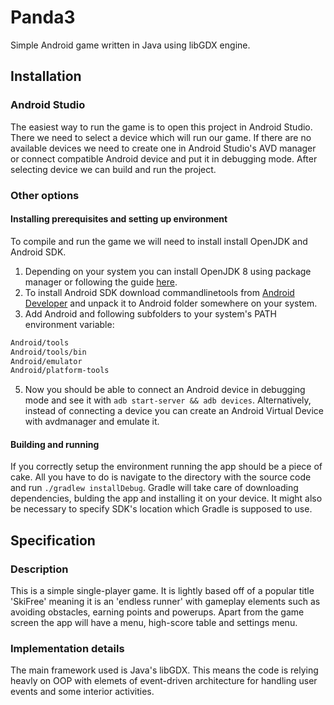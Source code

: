 # Panda3 
Simple Android game written in Java using libGDX engine.

## Installation

### Android Studio
The easiest way to run the game is to open this project in Android Studio. There we need to select a device which will run our game. If there are no available devices we need to create one in Android Studio's AVD manager or connect compatible Android device and put it in debugging mode. After selecting device we can build and run the project.

### Other options

#### Installing prerequisites and setting up environment
To compile and run the game we will need to install install OpenJDK and Android SDK.

1. Depending on your system you can install OpenJDK 8 using package manager or following the guide [here](https://openjdk.java.net/install/).
2. To install Android SDK download commandlinetools from [Android Developer](https://developer.android.com/studio/index.html#downloads) and unpack it to Android folder somewhere on your system.
4. Add Android and following subfolders to your system's PATH environment variable:
```bash
Android/tools
Android/tools/bin
Android/emulator
Android/platform-tools
```
5. Now you should be able to connect an Android device in debugging mode and see it with `adb start-server && adb devices`. Alternatively, instead of connecting a device you can create an Android Virtual Device with avdmanager and emulate it.

#### Building and running
If you correctly setup the environment running the app should be a piece of cake. All you have to do is navigate to the directory with the source code and run `./gradlew installDebug`. Gradle will take care of downloading dependencies, bulding the app and installing it on your device. It might also be necessary to specify SDK's location which Gradle is supposed to use.

## Specification

### Description
This is a simple single-player game. It is lightly based off of a popular title 'SkiFree' meaning it is an 'endless runner' with gameplay elements such as avoiding obstacles, earning points and powerups. Apart from the game screen the app will have a menu, high-score table and settings menu. 

### Implementation details
The main framework used is Java's libGDX. This means the code is relying heavly on OOP with elemets of event-driven architecture for handling user events and some interior activities.


